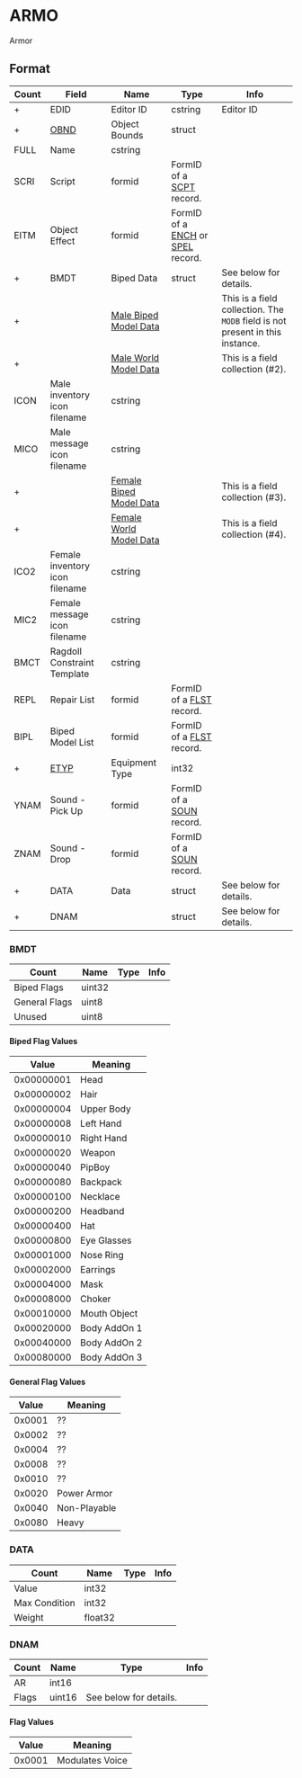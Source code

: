 ARMO
====

Armor

## Format

Count | Field | Name | Type | Info
------|-------|------|------|-----
+ | EDID | Editor ID | cstring | Editor ID
+ | [OBND](Fields/OBND.md) | Object Bounds | struct |
 | FULL | Name | cstring |
 | SCRI | Script | formid | FormID of a [SCPT](SCPT.md) record.
 | EITM | Object Effect | formid | FormID of a [ENCH](ENCH.md) or [SPEL](SPEL.md) record.
+ | BMDT | Biped Data | struct | See below for details.
+ | | [Male Biped Model Data](Fields/Model.md) | | This is a field collection. The `MODB` field is not present in this instance.
+ | | [Male World Model Data](Fields/Model.md) | | This is a field collection (#2).
 | ICON | Male inventory icon filename | cstring | 
 | MICO | Male message icon filename | cstring |
+ | | [Female Biped Model Data](Fields/Model.md) | | This is a field collection (#3).
+ | | [Female World Model Data](Fields/Model.md) | | This is a field collection (#4).
 | ICO2 | Female inventory icon filename | cstring |
 | MIC2 | Female message icon filename | cstring |
 | BMCT | Ragdoll Constraint Template | cstring |
 | REPL | Repair List | formid | FormID of a [FLST](FLST.md) record.
 | BIPL | Biped Model List | formid | FormID of a [FLST](FLST.md) record.
+ | [ETYP](Fields/ETYP.md) | Equipment Type | int32 |
 | YNAM | Sound - Pick Up | formid | FormID of a [SOUN](SOUN.md) record.
 | ZNAM | Sound - Drop | formid | FormID of a [SOUN](SOUN.md) record.
+ | DATA | Data | struct | See below for details.
+ | DNAM | | struct | See below for details.
 

### BMDT

Count | Name | Type | Info
------|------|------|-----
 | Biped Flags | uint32 |
 | General Flags | uint8 |
 | Unused | uint8
 
#### Biped Flag Values

Value | Meaning
-----|--------
0x00000001 | Head
0x00000002 | Hair
0x00000004 | Upper Body
0x00000008 | Left Hand
0x00000010 | Right Hand
0x00000020 | Weapon
0x00000040 | PipBoy
0x00000080 | Backpack
0x00000100 | Necklace
0x00000200 | Headband
0x00000400 | Hat
0x00000800 | Eye Glasses
0x00001000 | Nose Ring
0x00002000 | Earrings
0x00004000 | Mask
0x00008000 | Choker
0x00010000 | Mouth Object
0x00020000 | Body AddOn 1
0x00040000 | Body AddOn 2
0x00080000 | Body AddOn 3

#### General Flag Values

Value | Meaning
-----|--------
0x0001 | ??
0x0002 | ??
0x0004 | ??
0x0008 | ??
0x0010 | ??
0x0020 | Power Armor
0x0040 | Non-Playable
0x0080 | Heavy
 
### DATA

Count | Name | Type | Info
------|------|------|-----
 | Value | int32 | 
 | Max Condition | int32 |
 | Weight | float32 |

### DNAM

Count | Name | Type | Info
------|------|------|-----
 | AR | int16 |
 | Flags | uint16 | See below for details.
 
#### Flag Values

Value | Meaning
-----|--------
0x0001 | Modulates Voice
